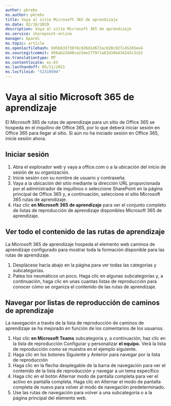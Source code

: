 ```yaml
---
author: pkrebs
ms.author: pkrebs
title: Vaya al sitio Microsoft 365 de aprendizaje
ms.date: 02/18/2019
description: Vaya al sitio Microsoft 365 de aprendizaje
ms.service: sharepoint-online
manager: bpardi
ms.topic: article
ms.openlocfilehash: b95b6337307dc826d1d672ac820c927c45265ee4
ms.sourcegitcommit: 956ab22dd8ce23ee1779f1a01d34b434243c3cb1
ms.translationtype: MT
ms.contentlocale: es-ES
ms.lasthandoff: 05/11/2021
ms.locfileid: "52310594"
---
```

# <a name="go-to-the-microsoft-365-learning-pathways-site"></a>Vaya al sitio Microsoft 365 de aprendizaje

El Microsoft 365 de rutas de aprendizaje para un sitio de Office 365 se hospeda en el inquilino de Office 365, por lo que deberá iniciar sesión en Office 365 para llegar al sitio. Si aún no ha iniciado sesión en Office 365, inicie sesión ahora. 

## <a name="sign-in"></a>Iniciar sesión  

1.  Abra el explorador web y vaya a office.com o a la ubicación del inicio de sesión de su organización. 
2.  Inicie sesión con su nombre de usuario y contraseña.
3.  Vaya a la ubicación del sitio mediante la dirección URL proporcionada por el administrador de inquilinos o seleccione SharePoint en la página principal de Office 365 y, a continuación, seleccione el sitio Microsoft 365 rutas de aprendizaje. 
5. Haz clic **en Microsoft 365 de aprendizaje** para ver el conjunto completo de listas de reproducción de aprendizaje disponibles Microsoft 365 de aprendizaje. 

## <a name="view-all-the-learning-pathways-content"></a>Ver todo el contenido de las rutas de aprendizaje
La Microsoft 365 de aprendizaje hospeda el elemento web caminos de aprendizaje configurado para mostrar toda la formación disponible para las rutas de aprendizaje. 

1. Desplácese hacia abajo en la página para ver todas las categorías y subcategorías.
2. Patea los neumáticos un poco. Haga clic en algunas subcategorías y, a continuación, haga clic en unas cuantas listas de reproducción para conocer cómo se organiza el contenido de las rutas de aprendizaje. 

## <a name="navigate-through-learning-pathways-playlists"></a>Navegar por listas de reproducción de caminos de aprendizaje
La navegación a través de la lista de reproducción de caminos de aprendizaje se ha mejorado en función de los comentarios de los usuarios. 

1. Haz clic **en Microsoft Teams** subcategoría y, a continuación, haz clic en la lista de reproducción Configurar y personalizar **el equipo.** Verá la lista de reproducción como se muestra en el ejemplo siguiente.
2. Haga clic en los botones Siguiente y Anterior para navegar por la lista de reproducción
3. Haga clic en la flecha desplegable de la barra de navegación para ver el contenido de la lista de reproducción y navegar a un tema específico
4. Haga clic en el botón Alternar modo de pantalla completa para ver el activo en pantalla completa. Haga clic en Alternar el modo de pantalla completa de nuevo para volver al modo de navegación predeterminado.
5. Use las rutas de navegación para volver a una subcategoría o a la página principal del elemento web.  


